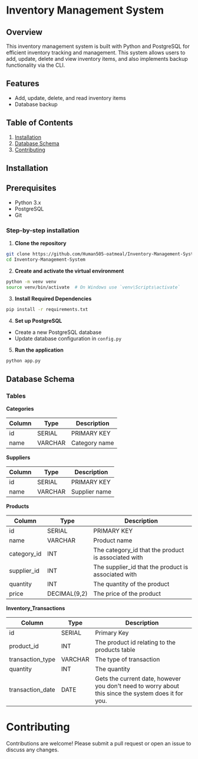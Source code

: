 # Inventory Management System

## Overview
This inventory management system is built with Python and PostgreSQL for efficient inventory tracking and management. This system allows users to add, update, delete and view inventory items, and also implements backup functionality via the CLI.

## Features
- Add, update, delete, and read inventory items
- Database backup

## Table of Contents
1. [Installation](#installation)
2. [Database Schema](#database-schema)
3. [Contributing](#contributing)

## Installation

## Prerequisites
- Python 3.x
- PostgreSQL
- Git

### Step-by-step installation

1. **Clone the repository**
```bash
git clone https://github.com/Human505-oatmeal/Inventory-Management-System.git
cd Inventory-Management-System
```

2. **Create and activate the virtual environment**
```bash
python -m venv venv
source venv/bin/activate  # On Windows use `venv\Scripts\activate`
```

3. **Install Required Dependencies**
```bash
pip install -r requirements.txt
```

4. **Set up PostgreSQL**
- Create a new PostgreSQL database
- Update database configuration in `config.py`

5. **Run the application**
```bash
python app.py
```

## Database Schema

### Tables

**Categories**


Column | Type | Description
-------|------|------------
id | SERIAL | PRIMARY KEY
name | VARCHAR | Category name

**Suppliers**


Column | Type | Description
-------|------|------------
id | SERIAL | PRIMARY KEY
name | VARCHAR | Supplier name

**Products**

Column | Type | Description
-------|------|------------
id | SERIAL | PRIMARY KEY
name | VARCHAR | Product name
category_id | INT | The category_id that the product is associated with
supplier_id | INT | The supplier_id that the product is associated with
quantity | INT | The quantity of the product
price | DECIMAL(9,2) | The price of the product

**Inventory_Transactions**


Column | Type | Description
-------|------|------------
id | SERIAL | Primary Key
product_id | INT | The product id relating to the products table
transaction_type | VARCHAR | The type of transaction
quantity | INT | The quantity
transaction_date | DATE | Gets the current date, however you don't need to worry about this since the system does it for you.

# Contributing

Contributions are welcome! Please submit a pull request or open an issue to discuss any changes.







